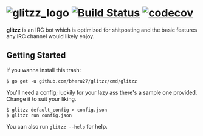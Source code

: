 # ![glitzz_logo](logo.png) [![Build Status](https://travis-ci.org/bheru27/glitzz.svg?branch=master)](https://travis-ci.org/bheru27/glitzz) [![codecov](https://codecov.io/gh/bheru27/glitzz/branch/master/graph/badge.svg)](https://codecov.io/gh/bheru27/glitzz)

**glitzz** is an IRC bot which is optimized for shitposting and the basic features any IRC channel would likely enjoy.

## Getting Started

If you wanna install this trash:

    $ go get -u github.com/bheru27/glitzz/cmd/glitzz

You'll need a config; luckily for your lazy ass there's a sample one provided. Change it to suit your liking.

    $ glitzz default_config > config.json
    $ glitzz run config.json

You can also run `glitzz --help` for help.
